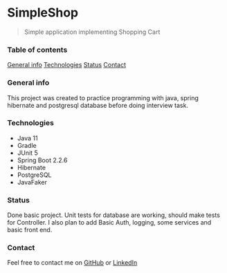 # SimpleShop
> Simple application implementing Shopping Cart

### Table of contents
[General info](#general-info)
[Technologies](#technologies)
[Status](#status)
[Contact](#contact)

### General info
This project was created to practice programming with java, spring hibernate and postgresql database before doing interview task.

### Technologies
* Java 11
* Gradle
* JUnit 5
* Spring Boot 2.2.6
* Hibernate
* PostgreSQL
* JavaFaker

### Status
Done basic project. Unit tests for database are working, should make tests for Controller.
I also plan to add Basic Auth, logging, some services and basic front end.

### Contact
Feel free to contact me on [GitHub](https://github.com/lapa44) or [LinkedIn](https://www.linkedin.com/in/jonasz-%C5%82api%C5%84ski/)
